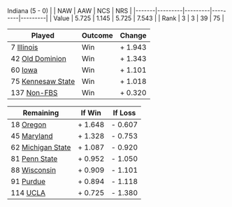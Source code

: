 Indiana (5 - 0)
|       |   NAW   |   AAW   |   NCS   |   NRS   |
|-------|---------|---------|---------|---------|
| Value |   5.725 |   1.145 |   5.725 |   7.543 |
| Rank  |       3 |       3 |      39 |      75 |

| Played                    | Outcome    |  Change  |
|---------------------------|------------|----------|
|   7 [Illinois              ](Illinois)| Win        | +  1.943 |
|  42 [Old Dominion          ](OldDominion)| Win        | +  1.343 |
|  60 [Iowa                  ](Iowa)| Win        | +  1.101 |
|  75 [Kennesaw State        ](KennesawState)| Win        | +  1.018 |
| 137 [Non-FBS               ](NonFBS)| Win        | +  0.320 |

| Remaining                 |  If Win  |  If Loss |
|---------------------------|----------|----------|
|  18 [Oregon                ](Oregon)| +  1.648 | -  0.607 |
|  45 [Maryland              ](Maryland)| +  1.328 | -  0.753 |
|  62 [Michigan State        ](MichiganState)| +  1.087 | -  0.920 |
|  81 [Penn State            ](PennState)| +  0.952 | -  1.050 |
|  88 [Wisconsin             ](Wisconsin)| +  0.909 | -  1.101 |
|  91 [Purdue                ](Purdue)| +  0.894 | -  1.118 |
| 114 [UCLA                  ](UCLA)| +  0.725 | -  1.380 |

